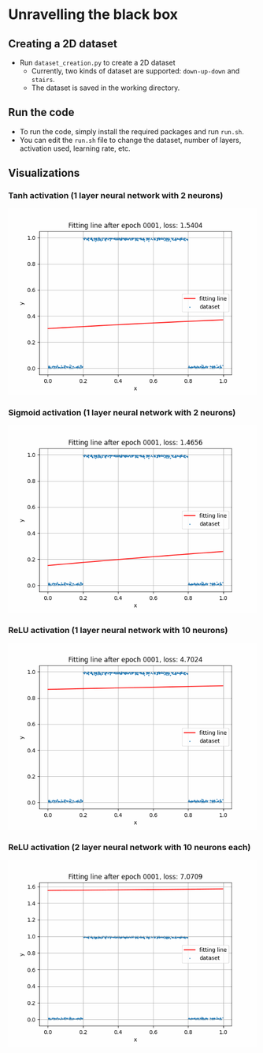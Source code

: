 # Unravelling the black box

## Creating a 2D dataset
- Run `dataset_creation.py` to create a 2D dataset
    - Currently, two kinds of dataset are supported: `down-up-down` and `stairs`.
    - The dataset is saved in the working directory.

## Run the code
- To run the code, simply install the required packages and run `run.sh`.
- You can edit the `run.sh` file to change the dataset, number of layers, activation used, learning rate, etc.

## Visualizations
### Tanh activation (1 layer neural network with 2 neurons)
![Tanh activation](reports/fitting%201%20layer%202%20nn%20-%20Tanh.gif)
### Sigmoid activation (1 layer neural network with 2 neurons)
![Sigmoid activation](reports/fitting%201%20layer%202%20nn%20-%20Sigmoid.gif)
### ReLU activation (1 layer neural network with 10 neurons)
![ReLU activation](reports/fitting%201%20layer%2010%20nn%20-%20ReLU.gif)
### ReLU activation (2 layer neural network with 10 neurons each)
![ReLU activation](reports/fitting%202%20layer%2010%20nn%20-%20ReLU.gif)
